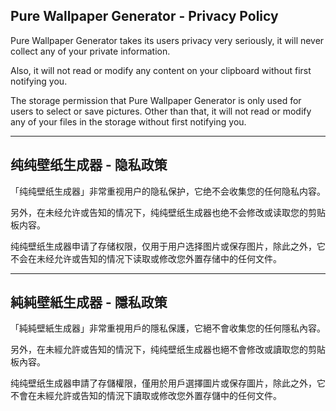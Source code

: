 ## Pure Wallpaper Generator - Privacy Policy

Pure Wallpaper Generator takes its users privacy very seriously, it will never collect any of your private information. 

Also, it will not read or modify any content on your clipboard without first notifying you.

The storage permission that Pure Wallpaper Generator is only used for users to select or save pictures. Other than that, it will not read or modify any of your files in the storage without first notifying you.

----

## 纯纯壁纸生成器 - 隐私政策 

「纯纯壁纸生成器」非常重视用户的隐私保护，它绝不会收集您的任何隐私内容。

另外，在未经允许或告知的情况下，纯纯壁纸生成器也绝不会修改或读取您的剪贴板内容。

纯纯壁纸生成器申请了存储权限，仅用于用户选择图片或保存图片，除此之外，它不会在未经允许或告知的情况下读取或修改您外置存储中的任何文件。

----

## 純純壁紙生成器 - 隱私政策 

「純純壁紙生成器」非常重視用戶的隱私保護，它絕不會收集您的任何隱私內容。

另外，在未經允許或告知的情況下，纯纯壁纸生成器也絕不會修改或讀取您的剪貼板內容。

纯纯壁纸生成器申請了存儲權限，僅用於用戶選擇圖片或保存圖片，除此之外，它不會在未經允許或告知的情況下讀取或修改您外置存儲中的任何文件。
